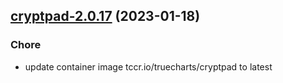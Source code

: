 

## [cryptpad-2.0.17](https://github.com/truecharts/charts/compare/cryptpad-2.0.16...cryptpad-2.0.17) (2023-01-18)

### Chore

- update container image tccr.io/truecharts/cryptpad to latest
  
  